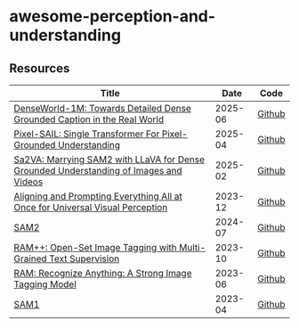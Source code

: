 # awesome-perception-and-understanding

## Resources

| Title                                                                                                                     | Date    | Code                                                           |
| ------------------------------------------------------------------------------------------------------------------------- | ------- | -------------------------------------------------------------- |
| [DenseWorld-1M: Towards Detailed Dense Grounded Caption in the Real World](https://arxiv.org/pdf/2506.24102)              | 2025-06 | [Github](https://github.com/lxtGH/DenseWorld-1M)               |
| [Pixel-SAIL: Single Transformer For Pixel-Grounded Understanding](https://arxiv.org/pdf/2504.10465)                       | 2025-04 | [Github](https://github.com/magic-research/Sa2VA)              |
| [Sa2VA: Marrying SAM2 with LLaVA for Dense Grounded Understanding of Images and Videos](https://arxiv.org/pdf/2501.04001) | 2025-02 | [Github](https://github.com/magic-research/Sa2VA)              |
| [Aligning and Prompting Everything All at Once for Universal Visual Perception](https://arxiv.org/abs/2312.02153)         | 2023-12 | [Github](https://github.com/shenyunhang/APE)                   |
| [SAM2](https://ai.meta.com/research/publications/sam-2-segment-anything-in-images-and-videos/)                            | 2024-07 | [Github](https://github.com/facebookresearch/sam2)             |
| [RAM++: Open-Set Image Tagging with Multi-Grained Text Supervision](https://arxiv.org/abs/2310.15200)                     | 2023-10 | [Github](https://github.com/xinyu1205/recognize-anything)      |
| [RAM: Recognize Anything: A Strong Image Tagging Model](https://arxiv.org/abs/2310.15200)                                 | 2023-06 | [Github](https://github.com/xinyu1205/recognize-anything)      |
| [SAM1](https://ai.meta.com/research/publications/segment-anything/)                                                       | 2023-04 | [Github](https://github.com/facebookresearch/segment-anything) |
